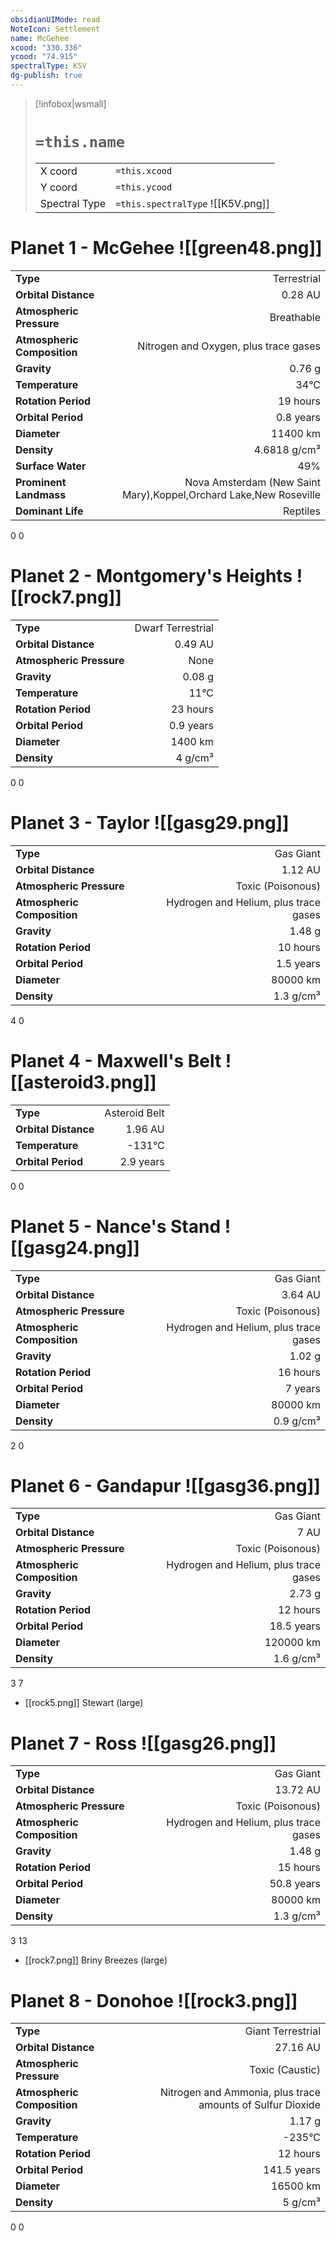 ```yaml
---
obsidianUIMode: read
NoteIcon: Settlement
name: McGehee
xcood: "330.336"
ycood: "74.915"
spectralType: K5V
dg-publish: true
---
```

> [!infobox|wsmall]
> # `=this.name`
> | | |
> | - | - |
> | X coord | `=this.xcood` |
> | Y coord| `=this.ycood` |
> | Spectral Type | `=this.spectralType` ![[K5V.png]] |

# Planet 1 - McGehee ![[green48.png]]
|                             |                           |
| --------------------------- | -------------------------:|
| **Type**                    |             Terrestrial |
| **Orbital Distance**        |   0.28 AU |
| **Atmospheric Pressure**    |       Breathable |
| **Atmospheric Composition** |      Nitrogen and Oxygen, plus trace gases |
| **Gravity**                 |        0.76 g |
| **Temperature**             |    34°C |
| **Rotation Period**         |  19 hours |
| **Orbital Period** | 0.8 years |
| **Diameter**                |      11400 km | 
| **Density**                 |    4.6818 g/cm³ |
| **Surface Water**           |           49% | 
| **Prominent Landmass**      |         Nova Amsterdam (New Saint Mary),Koppel,Orchard Lake,New Roseville | 
| **Dominant Life**           |         Reptiles |



0
0



# Planet 2 - Montgomery's Heights ![[rock7.png]]
|                             |                           |
| --------------------------- | -------------------------:|
| **Type**                    |             Dwarf Terrestrial |
| **Orbital Distance**        |   0.49 AU |
| **Atmospheric Pressure**    |       None |
| **Gravity**                 |        0.08 g |
| **Temperature**             |    11°C |
| **Rotation Period**         |  23 hours |
| **Orbital Period** | 0.9 years |
| **Diameter**                |      1400 km | 
| **Density**                 |    4 g/cm³ |



0
0



# Planet 3 - Taylor ![[gasg29.png]]
|                             |                           |
| --------------------------- | -------------------------:|
| **Type**                    |             Gas Giant |
| **Orbital Distance**        |   1.12 AU |
| **Atmospheric Pressure**    |       Toxic (Poisonous) |
| **Atmospheric Composition** |      Hydrogen and Helium, plus trace gases |
| **Gravity**                 |        1.48 g |
| **Rotation Period**         |  10 hours |
| **Orbital Period** | 1.5 years |
| **Diameter**                |      80000 km | 
| **Density**                 |    1.3 g/cm³ |



4
0



# Planet 4 - Maxwell's Belt ![[asteroid3.png]]
|                             |                           |
| --------------------------- | -------------------------:|
| **Type**                    |             Asteroid Belt |
| **Orbital Distance**        |   1.96 AU |
| **Temperature**             |    -131°C |
| **Orbital Period** | 2.9 years |



0
0



# Planet 5 - Nance's Stand ![[gasg24.png]]
|                             |                           |
| --------------------------- | -------------------------:|
| **Type**                    |             Gas Giant |
| **Orbital Distance**        |   3.64 AU |
| **Atmospheric Pressure**    |       Toxic (Poisonous) |
| **Atmospheric Composition** |      Hydrogen and Helium, plus trace gases |
| **Gravity**                 |        1.02 g |
| **Rotation Period**         |  16 hours |
| **Orbital Period** | 7 years |
| **Diameter**                |      80000 km | 
| **Density**                 |    0.9 g/cm³ |



2
0



# Planet 6 - Gandapur ![[gasg36.png]]
|                             |                           |
| --------------------------- | -------------------------:|
| **Type**                    |             Gas Giant |
| **Orbital Distance**        |   7 AU |
| **Atmospheric Pressure**    |       Toxic (Poisonous) |
| **Atmospheric Composition** |      Hydrogen and Helium, plus trace gases |
| **Gravity**                 |        2.73 g |
| **Rotation Period**         |  12 hours |
| **Orbital Period** | 18.5 years |
| **Diameter**                |      120000 km | 
| **Density**                 |    1.6 g/cm³ |



3
7

- [[rock5.png]] Stewart (large)

# Planet 7 - Ross ![[gasg26.png]]
|                             |                           |
| --------------------------- | -------------------------:|
| **Type**                    |             Gas Giant |
| **Orbital Distance**        |   13.72 AU |
| **Atmospheric Pressure**    |       Toxic (Poisonous) |
| **Atmospheric Composition** |      Hydrogen and Helium, plus trace gases |
| **Gravity**                 |        1.48 g |
| **Rotation Period**         |  15 hours |
| **Orbital Period** | 50.8 years |
| **Diameter**                |      80000 km | 
| **Density**                 |    1.3 g/cm³ |



3
13

- [[rock7.png]] Briny Breezes (large)

# Planet 8 - Donohoe ![[rock3.png]]
|                             |                           |
| --------------------------- | -------------------------:|
| **Type**                    |             Giant Terrestrial |
| **Orbital Distance**        |   27.16 AU |
| **Atmospheric Pressure**    |       Toxic (Caustic) |
| **Atmospheric Composition** |      Nitrogen and Ammonia, plus trace amounts of Sulfur Dioxide |
| **Gravity**                 |        1.17 g |
| **Temperature**             |    -235°C |
| **Rotation Period**         |  12 hours |
| **Orbital Period** | 141.5 years |
| **Diameter**                |      16500 km | 
| **Density**                 |    5 g/cm³ |



0
0



